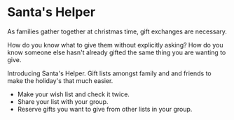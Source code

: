 # Santa's Helper

As families gather together at christmas time, gift exchanges are necessary.

How do you know what to give them without explicitly asking? How do you know someone else hasn't already gifted the same thing you are wanting to give.

Introducing Santa's Helper. Gift lists amongst family and and friends to make the holiday's that much easier.

- Make your wish list and check it twice.
- Share your list with your group.
- Reserve gifts you want to give from other lists in your group.

